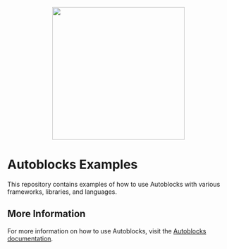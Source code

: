 <p align="center">
  <img src="https://app.autoblocks.ai/images/logo.png" width="300px">
</p>

# Autoblocks Examples

This repository contains examples of how to use Autoblocks with various frameworks, libraries, and languages.

## More Information

For more information on how to use Autoblocks, visit the [Autoblocks documentation](https://docs.autoblocks.ai/).